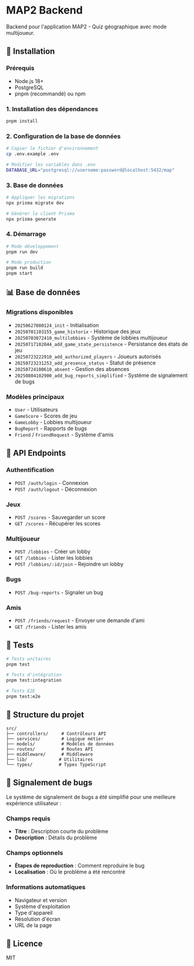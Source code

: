 # MAP2 Backend

Backend pour l'application MAP2 - Quiz géographique avec mode multijoueur.

## 🚀 Installation

### Prérequis
- Node.js 18+
- PostgreSQL
- pnpm (recommandé) ou npm

### 1. Installation des dépendances
```bash
pnpm install
```

### 2. Configuration de la base de données
```bash
# Copier le fichier d'environnement
cp .env.example .env

# Modifier les variables dans .env
DATABASE_URL="postgresql://username:password@localhost:5432/map"
```

### 3. Base de données
```bash
# Appliquer les migrations
npx prisma migrate dev

# Générer le client Prisma
npx prisma generate
```

### 4. Démarrage
```bash
# Mode développement
pnpm run dev

# Mode production
pnpm run build
pnpm start
```

## 📊 Base de données

### Migrations disponibles
- `20250627080124_init` - Initialisation
- `20250701103155_game_historix` - Historique des jeux
- `20250703072410_multilobbies` - Système de lobbies multijoueur
- `20250717102044_add_game_state_persistence` - Persistance des états de jeu
- `20250723222910_add_authorized_players` - Joueurs autorisés
- `20250723231253_add_presence_status` - Statut de présence
- `20250724100610_absent` - Gestion des absences
- `20250804102900_add_bug_reports_simplified` - Système de signalement de bugs

### Modèles principaux
- `User` - Utilisateurs
- `GameScore` - Scores de jeu
- `GameLobby` - Lobbies multijoueur
- `BugReport` - Rapports de bugs
- `Friend` / `FriendRequest` - Système d'amis

## 🔧 API Endpoints

### Authentification
- `POST /auth/login` - Connexion
- `POST /auth/logout` - Déconnexion

### Jeux
- `POST /scores` - Sauvegarder un score
- `GET /scores` - Récupérer les scores

### Multijoueur
- `POST /lobbies` - Créer un lobby
- `GET /lobbies` - Lister les lobbies
- `POST /lobbies/:id/join` - Rejoindre un lobby

### Bugs
- `POST /bug-reports` - Signaler un bug

### Amis
- `POST /friends/request` - Envoyer une demande d'ami
- `GET /friends` - Lister les amis

## 🧪 Tests

```bash
# Tests unitaires
pnpm test

# Tests d'intégration
pnpm test:integration

# Tests E2E
pnpm test:e2e
```

## 📝 Structure du projet

```
src/
├── controllers/     # Contrôleurs API
├── services/        # Logique métier
├── models/          # Modèles de données
├── routes/          # Routes API
├── middleware/      # Middleware
├── lib/            # Utilitaires
└── types/          # Types TypeScript
```

## 🐛 Signalement de bugs

Le système de signalement de bugs a été simplifié pour une meilleure expérience utilisateur :

### Champs requis
- **Titre** : Description courte du problème
- **Description** : Détails du problème

### Champs optionnels
- **Étapes de reproduction** : Comment reproduire le bug
- **Localisation** : Où le problème a été rencontré

### Informations automatiques
- Navigateur et version
- Système d'exploitation
- Type d'appareil
- Résolution d'écran
- URL de la page

## 📄 Licence

MIT
